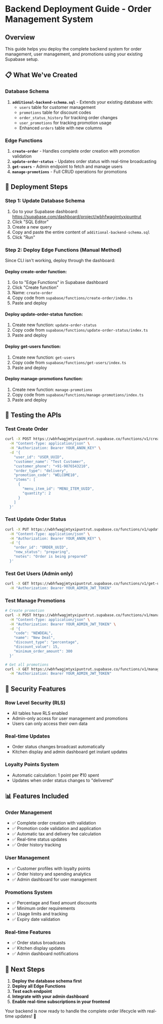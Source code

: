 # Backend Deployment Guide - Order Management System

## Overview
This guide helps you deploy the complete backend system for order management, user management, and promotions using your existing Supabase setup.

## 📋 What We've Created

### Database Schema
1. **`additional-backend-schema.sql`** - Extends your existing database with:
   - `users` table for customer management
   - `promotions` table for discount codes
   - `order_status_history` for tracking order changes
   - `user_promotions` for tracking promotion usage
   - Enhanced `orders` table with new columns

### Edge Functions
1. **`create-order`** - Handles complete order creation with promotion validation
2. **`update-order-status`** - Updates order status with real-time broadcasting
3. **`get-users`** - Admin endpoint to fetch and manage users
4. **`manage-promotions`** - Full CRUD operations for promotions

## 🚀 Deployment Steps

### Step 1: Update Database Schema
1. Go to your Supabase dashboard: https://supabase.com/dashboard/project/wbhfwagjmtyxipuntrut
2. Click "SQL Editor"
3. Create a new query
4. Copy and paste the entire content of `additional-backend-schema.sql`
5. Click "Run"

### Step 2: Deploy Edge Functions (Manual Method)

Since CLI isn't working, deploy through the dashboard:

#### Deploy create-order function:
1. Go to "Edge Functions" in Supabase dashboard
2. Click "Create function"
3. Name: `create-order`
4. Copy code from `supabase/functions/create-order/index.ts`
5. Paste and deploy

#### Deploy update-order-status function:
1. Create new function: `update-order-status`
2. Copy code from `supabase/functions/update-order-status/index.ts`
3. Paste and deploy

#### Deploy get-users function:
1. Create new function: `get-users`
2. Copy code from `supabase/functions/get-users/index.ts`
3. Paste and deploy

#### Deploy manage-promotions function:
1. Create new function: `manage-promotions`
2. Copy code from `supabase/functions/manage-promotions/index.ts`
3. Paste and deploy

## 🧪 Testing the APIs

### Test Create Order
```bash
curl -X POST https://wbhfwagjmtyxipuntrut.supabase.co/functions/v1/create-order \
  -H "Content-Type: application/json" \
  -H "Authorization: Bearer YOUR_ANON_KEY" \
  -d '{
    "user_id": "USER_UUID",
    "customer_name": "Test Customer",
    "customer_phone": "+91-9876543210",
    "order_type": "delivery",
    "promotion_code": "WELCOME10",
    "items": [
      {
        "menu_item_id": "MENU_ITEM_UUID",
        "quantity": 2
      }
    ]
  }'
```

### Test Update Order Status
```bash
curl -X PUT https://wbhfwagjmtyxipuntrut.supabase.co/functions/v1/update-order-status \
  -H "Content-Type: application/json" \
  -H "Authorization: Bearer YOUR_ANON_KEY" \
  -d '{
    "order_id": "ORDER_UUID",
    "new_status": "preparing",
    "notes": "Order is being prepared"
  }'
```

### Test Get Users (Admin only)
```bash
curl -X GET https://wbhfwagjmtyxipuntrut.supabase.co/functions/v1/get-users \
  -H "Authorization: Bearer YOUR_ADMIN_JWT_TOKEN"
```

### Test Manage Promotions
```bash
# Create promotion
curl -X POST https://wbhfwagjmtyxipuntrut.supabase.co/functions/v1/manage-promotions \
  -H "Content-Type: application/json" \
  -H "Authorization: Bearer YOUR_ADMIN_JWT_TOKEN" \
  -d '{
    "code": "NEWDEAL",
    "name": "New Deal",
    "discount_type": "percentage",
    "discount_value": 15,
    "minimum_order_amount": 300
  }'

# Get all promotions
curl -X GET https://wbhfwagjmtyxipuntrut.supabase.co/functions/v1/manage-promotions \
  -H "Authorization: Bearer YOUR_ADMIN_JWT_TOKEN"
```

## 🔐 Security Features

### Row Level Security (RLS)
- All tables have RLS enabled
- Admin-only access for user management and promotions
- Users can only access their own data

### Real-time Updates
- Order status changes broadcast automatically
- Kitchen display and admin dashboard get instant updates

### Loyalty Points System
- Automatic calculation: 1 point per ₹10 spent
- Updates when order status changes to "delivered"

## 📊 Features Included

### Order Management
- ✅ Complete order creation with validation
- ✅ Promotion code validation and application
- ✅ Automatic tax and delivery fee calculation
- ✅ Real-time status updates
- ✅ Order history tracking

### User Management
- ✅ Customer profiles with loyalty points
- ✅ Order history and spending analytics
- ✅ Admin dashboard for user management

### Promotions System
- ✅ Percentage and fixed amount discounts
- ✅ Minimum order requirements
- ✅ Usage limits and tracking
- ✅ Expiry date validation

### Real-time Features
- ✅ Order status broadcasts
- ✅ Kitchen display updates
- ✅ Admin dashboard notifications

## 🎯 Next Steps

1. **Deploy the database schema first**
2. **Deploy all Edge Functions**
3. **Test each endpoint**
4. **Integrate with your admin dashboard**
5. **Enable real-time subscriptions in your frontend**

Your backend is now ready to handle the complete order lifecycle with real-time updates! 🚀
